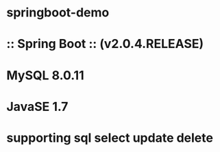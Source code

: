 # springboot-demo

# :: Spring Boot ::        (v2.0.4.RELEASE)
# MySQL 8.0.11
# JavaSE 1.7

# supporting sql select update delete
